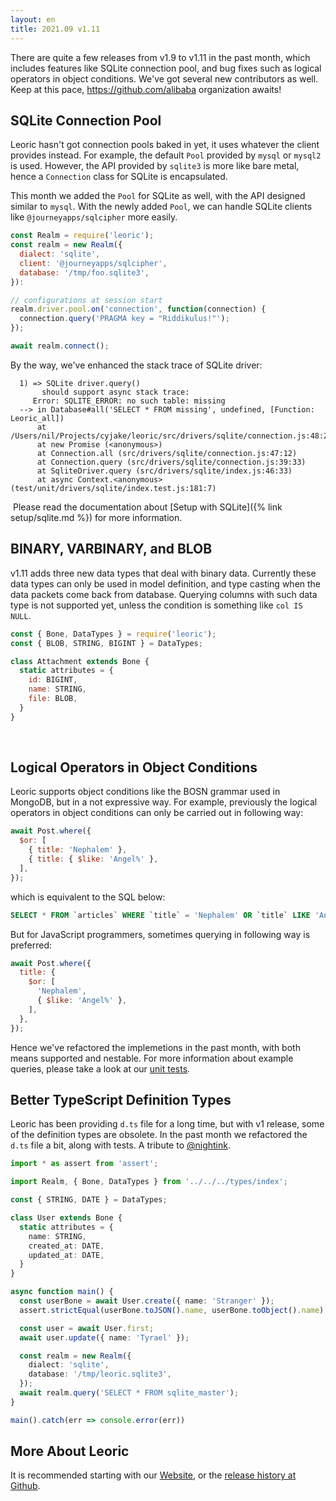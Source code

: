 ```yaml
---
layout: en
title: 2021.09 v1.11
---
```


There are quite a few releases from v1.9 to v1.11 in the past month, which includes features like SQLite connection pool, and bug fixes such as logical operators in object conditions. We've got several new contributors as well. Keep at this pace, <https://github.com/alibaba> organization awaits!

## SQLite Connection Pool

Leoric hasn't got connection pools baked in yet, it uses whatever the client provides instead. For example, the default `Pool` provided by `mysql` or `mysql2` is used. However, the API provided by `sqlite3` is more like bare metal, hence a `Connection` class for SQLite is encapsulated.

This month we added the `Pool` for SQLite as well, with the API designed similar to `mysql`. With the newly added `Pool`, we can handle SQLite clients like `@journeyapps/sqlcipher` more easily.

```javascript
const Realm = require('leoric');
const realm = new Realm({
  dialect: 'sqlite',
  client: '@journeyapps/sqlcipher',
  database: '/tmp/foo.sqlite3',
}):

// configurations at session start
realm.driver.pool.on('connection', function(connection) {
  connection.query('PRAGMA key = "Riddikulus!"');
});

await realm.connect();
```

By the way, we've enhanced the stack trace of SQLite driver:

```
  1) => SQLite driver.query()
       should support async stack trace:
     Error: SQLITE_ERROR: no such table: missing
  --> in Database#all('SELECT * FROM missing', undefined, [Function: Leoric_all])
      at /Users/nil/Projects/cyjake/leoric/src/drivers/sqlite/connection.js:48:21
      at new Promise (<anonymous>)
      at Connection.all (src/drivers/sqlite/connection.js:47:12)
      at Connection.query (src/drivers/sqlite/connection.js:39:33)
      at SqliteDriver.query (src/drivers/sqlite/index.js:46:33)
      at async Context.<anonymous> (test/unit/drivers/sqlite/index.test.js:181:7)
```
​
Please read the documentation about [Setup with SQLite]({% link setup/sqlite.md %}) for more information.

## BINARY, VARBINARY, and BLOB

v1.11 adds three new data types that deal with binary data. Currently these data types can only be used in model definition, and type casting when the data packets come back from database. Querying columns with such data type is not supported yet, unless the condition is something like `col IS NULL`.

```javascript
const { Bone, DataTypes } = require('leoric');
const { BLOB, STRING, BIGINT } = DataTypes;

class Attachment extends Bone {
  static attributes = {
    id: BIGINT,
    name: STRING,
    file: BLOB,
  }
}
```
​
## Logical Operators in Object Conditions

Leoric supports object conditions like the BOSN grammar used in MongoDB, but in a not expressive way. For example, previously the logical operators in object conditions can only be carried out in following way:

```javascript
await Post.where({
  $or: [
    { title: 'Nephalem' },
    { title: { $like: 'Angel%' },
  ],
});
```

which is equivalent to the SQL below:

```sql
SELECT * FROM `articles` WHERE `title` = 'Nephalem' OR `title` LIKE 'Angel%';
```

But for JavaScript programmers, sometimes querying in following way is preferred:

```javascript
await Post.where({
  title: {
    $or: [
      'Nephalem',
      { $like: 'Angel%' },
    ],
  },
});
```

Hence we've refactored the implemetions in the past month, with both means supported and nestable. For more information about example queries, please take a look at our [unit tests](https://github.com/cyjake/leoric/blob/master/test/unit/query_object.test.js).

## Better TypeScript Definition Types

Leoric has been providing `d.ts` file for a long time, but with v1 release, some of the definition types are obsolete. In the past month we refactored the `d.ts` file a bit, along with tests. A tribute to [@nightink](https://github.com/nightink).

```typescript
import * as assert from 'assert';

import Realm, { Bone, DataTypes } from '../../../types/index';

const { STRING, DATE } = DataTypes;

class User extends Bone {
  static attributes = {
    name: STRING,
    created_at: DATE,
    updated_at: DATE,
  }
}

async function main() {
  const userBone = await User.create({ name: 'Stranger' });
  assert.strictEqual(userBone.toJSON().name, userBone.toObject().name);

  const user = await User.first;
  await user.update({ name: 'Tyrael' });

  const realm = new Realm({
    dialect: 'sqlite',
    database: '/tmp/leoric.sqlite3',
  });
  await realm.query('SELECT * FROM sqlite_master');
}

main().catch(err => console.error(err))
```

## More About Leoric

It is recommended starting with our [Website](https://leoric.js.org), or the [release history at Github](https://github.com/cyjake/leoric/releases).

